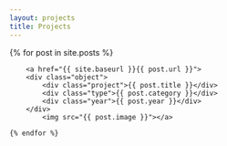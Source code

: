 ```yaml
---
layout: projects
title: Projects
---
```


<main class="preview">
  {% for post in site.posts %}

        <a href="{{ site.baseurl }}{{ post.url }}">
        <div class="object">
            <div class="project">{{ post.title }}</div>
            <div class="type">{{ post.category }}</div>
            <div class="year">{{ post.year }}</div>
        </div>
            <img src="{{ post.image }}"></a>

    {% endfor %}

<section class="clear"></section>
